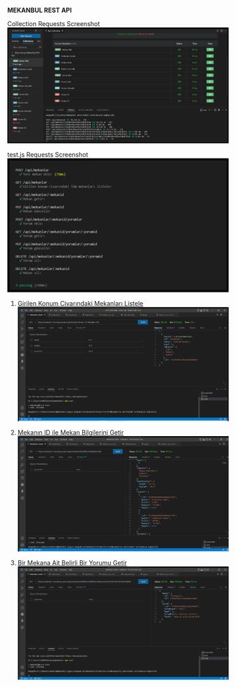 **MEKANBUL REST API**

Collection  Requests Screenshot
![Test](./images/test.png)

test.js Requests Screenshot
![Terminal Test](./images/terminal_test.png)


1.  [Girilen Konum Civarındaki Mekanları Listele](https://mekanbul-1.busraknya.repl.co/api/mekanlar?enlem=37.7&boylam=30.5)![Girilen Konum Civarındaki Mekanları Listele](./images/enlemboylam.png)

2.  [Mekanın ID ile Mekan Bilgilerini Getir](https://mekanbul-1.busraknya.repl.co/api/mekanlar/636d5ff8ccf1a6fbbb2e1b8d)![Mekanın ID ile Mekan Bilgilerini Getir](./images/mekanlar.png)

3.  [Bir Mekana Ait Belirli Bir Yorumu Getir](https://mekanbul-1.busraknya.repl.co/api/mekanlar/636d5ff8ccf1a6fbbb2e1b8d/yorumlar/637b97c65240a522b16f4495)![Bir Mekana Ait Belirli Bir Yorumu Getir](./images/yorumlar.png)
